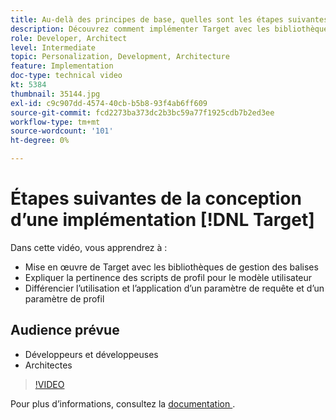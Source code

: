 ```yaml
---
title: Au-delà des principes de base, quelles sont les étapes suivantes pour concevoir une implémentation de Target ?
description: Découvrez comment implémenter Target avec les bibliothèques de gestion des balises. Découvrez la pertinence des scripts de profil pour le modèle utilisateur et comment différencier l’utilisation et l’application d’un paramètre de requête et d’un paramètre de profil.
role: Developer, Architect
level: Intermediate
topic: Personalization, Development, Architecture
feature: Implementation
doc-type: technical video
kt: 5384
thumbnail: 35144.jpg
exl-id: c9c907dd-4574-40cb-b5b8-93f4ab6ff609
source-git-commit: fcd2273ba373dc2b3bc59a77f1925cdb7b2ed3ee
workflow-type: tm+mt
source-wordcount: '101'
ht-degree: 0%

---
```


# Étapes suivantes de la conception d’une implémentation [!DNL Target]

Dans cette vidéo, vous apprendrez à :

* Mise en œuvre de Target avec les bibliothèques de gestion des balises
* Expliquer la pertinence des scripts de profil pour le modèle utilisateur
* Différencier l’utilisation et l’application d’un paramètre de requête et d’un paramètre de profil

## Audience prévue

* Développeurs et développeuses
* Architectes

>[!VIDEO](https://video.tv.adobe.com/v/35144/?quality=12)

Pour plus d’informations, consultez la [ documentation ](https://experienceleague.adobe.com/docs/target/using/implement-target/implementing-target.html?lang=fr).
